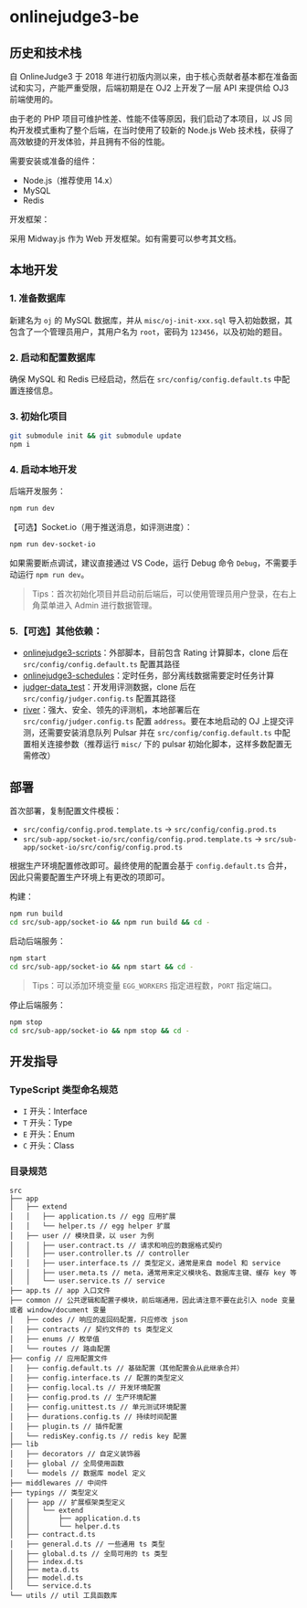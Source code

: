# onlinejudge3-be

## 历史和技术栈

自 OnlineJudge3 于 2018 年进行初版内测以来，由于核心贡献者基本都在准备面试和实习，产能严重受限，后端初期是在 OJ2 上开发了一层 API 来提供给 OJ3 前端使用的。

由于老的 PHP 项目可维护性差、性能不佳等原因，我们启动了本项目，以 JS 同构开发模式重构了整个后端，在当时使用了较新的 Node.js Web 技术栈，获得了高效敏捷的开发体验，并且拥有不俗的性能。

需要安装或准备的组件：
- Node.js（推荐使用 14.x）
- MySQL
- Redis

开发框架：

采用 Midway.js 作为 Web 开发框架。如有需要可以参考其文档。

## 本地开发

### 1. 准备数据库

新建名为 `oj` 的 MySQL 数据库，并从 `misc/oj-init-xxx.sql` 导入初始数据，其包含了一个管理员用户，其用户名为 `root`，密码为 `123456`，以及初始的题目。

### 2. 启动和配置数据库

确保 MySQL 和 Redis 已经启动，然后在 `src/config/config.default.ts` 中配置连接信息。

### 3. 初始化项目

```bash
git submodule init && git submodule update
npm i
```

### 4. 启动本地开发

后端开发服务：

```bash
npm run dev
```

【可选】Socket.io（用于推送消息，如评测进度）：

```bash
npm run dev-socket-io
```

如果需要断点调试，建议直接通过 VS Code，运行 Debug 命令 `Debug`，不需要手动运行 `npm run dev`。

> Tips：首次初始化项目并启动前后端后，可以使用管理员用户登录，在右上角菜单进入 Admin 进行数据管理。

### 5.【可选】其他依赖：

- [onlinejudge3-scripts](https://github.com/sdutacm/onlinejudge3-scripts)：外部脚本，目前包含 Rating 计算脚本，clone 后在 `src/config/config.default.ts` 配置其路径
- [onlinejudge3-schedules](https://github.com/sdutacm/onlinejudge3-schedules)：定时任务，部分离线数据需要定时任务计算
- [judger-data_test](https://github.com/sdutacm/judger-data_test)：开发用评测数据，clone 后在 `src/config/judger.config.ts` 配置其路径
- [river](https://github.com/MeiK2333/river)：强大、安全、领先的评测机，本地部署后在 `src/config/judger.config.ts` 配置 `address`。要在本地启动的 OJ 上提交评测，还需要安装消息队列 Pulsar 并在 `src/config/config.default.ts` 中配置相关连接参数（推荐运行 `misc/` 下的 pulsar 初始化脚本，这样多数配置无需修改）

## 部署

首次部署，复制配置文件模板：
- `src/config/config.prod.template.ts` -> `src/config/config.prod.ts`
- `src/sub-app/socket-io/src/config/config.prod.template.ts` -> `src/sub-app/socket-io/src/config/config.prod.ts`

根据生产环境配置修改即可。最终使用的配置会基于 `config.default.ts` 合并，因此只需要配置生产环境上有更改的项即可。

构建：
```bash
npm run build
cd src/sub-app/socket-io && npm run build && cd -
```  

启动后端服务：

```bash
npm start
cd src/sub-app/socket-io && npm start && cd -
```

> Tips：可以添加环境变量 `EGG_WORKERS` 指定进程数，`PORT` 指定端口。

停止后端服务：

```bash
npm stop
cd src/sub-app/socket-io && npm stop && cd -
```

## 开发指导

### TypeScript 类型命名规范

- `I` 开头：Interface
- `T` 开头：Type
- `E` 开头：Enum
- `C` 开头：Class

### 目录规范

```
src
├── app
│   ├── extend
│   │   ├── application.ts // egg 应用扩展
│   │   └── helper.ts // egg helper 扩展
│   ├── user // 模块目录，以 user 为例
│   │   ├── user.contract.ts // 请求和响应的数据格式契约
│   │   ├── user.controller.ts // controller
│   │   ├── user.interface.ts // 类型定义，通常是来自 model 和 service
│   │   ├── user.meta.ts // meta，通常用来定义模块名、数据库主键、缓存 key 等
│   │   └── user.service.ts // service
├── app.ts // app 入口文件
├── common // 公共逻辑和配置子模块，前后端通用，因此请注意不要在此引入 node 变量或者 window/document 变量
│   ├── codes // 响应的返回码配置，只应修改 json
│   ├── contracts // 契约文件的 ts 类型定义
│   ├── enums // 枚举值
│   └── routes // 路由配置
├── config // 应用配置文件
│   ├── config.default.ts // 基础配置（其他配置会从此继承合并）
│   ├── config.interface.ts // 配置的类型定义
│   ├── config.local.ts // 开发环境配置
│   ├── config.prod.ts // 生产环境配置
│   ├── config.unittest.ts // 单元测试环境配置
│   ├── durations.config.ts // 持续时间配置
│   ├── plugin.ts // 插件配置
│   └── redisKey.config.ts // redis key 配置
├── lib
│   ├── decorators // 自定义装饰器
│   ├── global // 全局使用函数
│   └── models // 数据库 model 定义
├── middlewares // 中间件
├── typings // 类型定义
│   ├── app // 扩展框架类型定义
│   │   └── extend
│   │       ├── application.d.ts
│   │       └── helper.d.ts
│   ├── contract.d.ts
│   ├── general.d.ts // 一些通用 ts 类型
│   ├── global.d.ts // 全局可用的 ts 类型
│   ├── index.d.ts
│   ├── meta.d.ts
│   ├── model.d.ts
│   └── service.d.ts
└── utils // util 工具函数库
```
